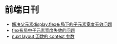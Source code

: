 # 前端日刊

* [解决父元素display:flex布局下的子元素宽度无效问题](https://segmentfault.com/a/1190000022124848)
* [flex布局中子元素宽度失效的问题](https://juejin.cn/post/6844904014866284558)
* [nuxt layout 函数的 context 参数](https://www.nuxtjs.cn/api/pages-layout)
